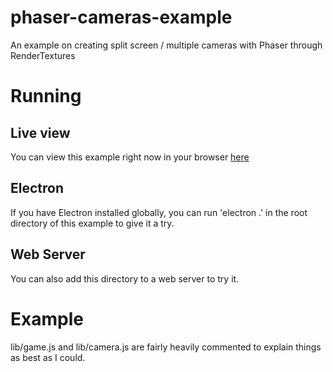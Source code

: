 # phaser-cameras-example
An example on creating split screen / multiple cameras with Phaser through RenderTextures


# Running
## Live view
You can view this example right now in your browser [here](https://mikauschekzen.github.io/phaser-cameras-example/)

## Electron
If you have Electron installed globally, you can run 'electron .' in the root directory
of this example to give it a try.

## Web Server
You can also add this directory to a web server to try it.


# Example
lib/game.js and lib/camera.js are fairly heavily commented to explain things as best
as I could.